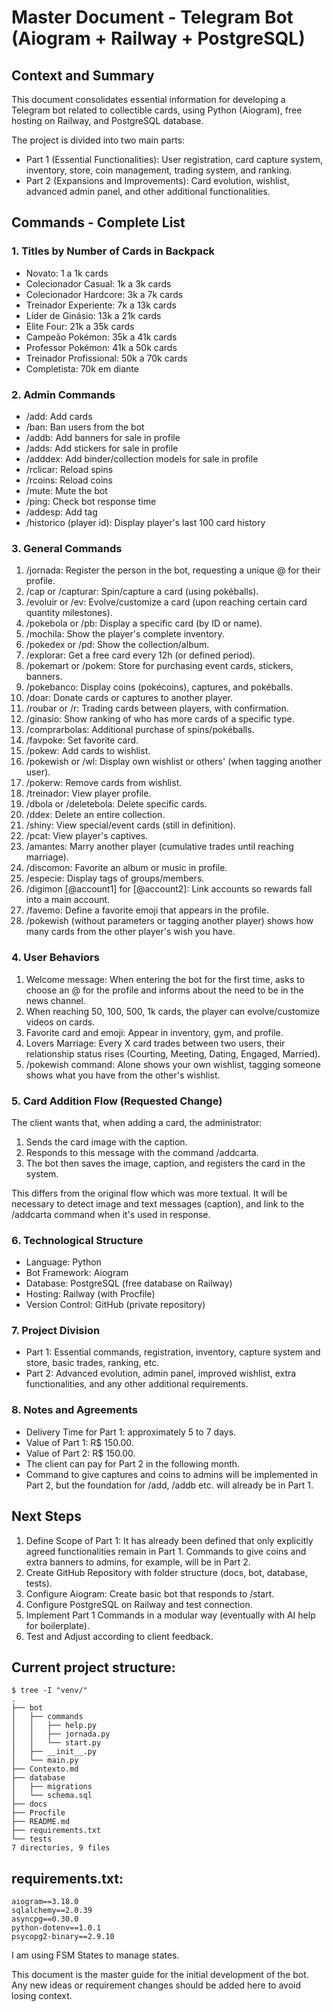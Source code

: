 # Master Document - Telegram Bot (Aiogram + Railway + PostgreSQL)

## Context and Summary
This document consolidates essential information for developing a Telegram bot related to collectible cards, using Python (Aiogram), free hosting on Railway, and PostgreSQL database.

The project is divided into two main parts:
- Part 1 (Essential Functionalities): User registration, card capture system, inventory, store, coin management, trading system, and ranking.
- Part 2 (Expansions and Improvements): Card evolution, wishlist, advanced admin panel, and other additional functionalities.

## Commands - Complete List

### 1. Titles by Number of Cards in Backpack
- Novato: 1 a 1k cards
- Colecionador Casual: 1k a 3k cards
- Colecionador Hardcore: 3k a 7k cards
- Treinador Experiente: 7k a 13k cards
- Líder de Ginásio: 13k a 21k cards
- Elite Four: 21k a 35k cards
- Campeão Pokémon: 35k a 41k cards
- Professor Pokémon: 41k a 50k cards
- Treinador Profissional: 50k a 70k cards
- Completista: 70k em diante

### 2. Admin Commands
- /add: Add cards
- /ban: Ban users from the bot
- /addb: Add banners for sale in profile
- /adds: Add stickers for sale in profile
- /adddex: Add binder/collection models for sale in profile
- /rclicar: Reload spins
- /rcoins: Reload coins
- /mute: Mute the bot
- /ping: Check bot response time
- /addesp: Add tag
- /historico (player id): Display player's last 100 card history

### 3. General Commands
1. /jornada: Register the person in the bot, requesting a unique @ for their profile.
2. /cap or /capturar: Spin/capture a card (using pokéballs).
3. /evoluir or /ev: Evolve/customize a card (upon reaching certain card quantity milestones).
4. /pokebola or /pb: Display a specific card (by ID or name).
5. /mochila: Show the player's complete inventory.
6. /pokedex or /pd: Show the collection/album.
7. /explorar: Get a free card every 12h (or defined period).
8. /pokemart or /pokem: Store for purchasing event cards, stickers, banners.
9. /pokebanco: Display coins (pokécoins), captures, and pokéballs.
10. /doar: Donate cards or captures to another player.
11. /roubar or /r: Trading cards between players, with confirmation.
12. /ginasio: Show ranking of who has more cards of a specific type.
13. /comprarbolas: Additional purchase of spins/pokéballs.
14. /favpoke: Set favorite card.
15. /pokew: Add cards to wishlist.
16. /pokewish or /wl: Display own wishlist or others' (when tagging another user).
17. /pokerw: Remove cards from wishlist.
18. /treinador: View player profile.
19. /dbola or /deletebola: Delete specific cards.
20. /ddex: Delete an entire collection.
21. /shiny: View special/event cards (still in definition).
22. /pcat: View player's captives.
23. /amantes: Marry another player (cumulative trades until reaching marriage).
24. /discomon: Favorite an album or music in profile.
25. /especie: Display tags of groups/members.
26. /digimon [@account1] for [@account2]: Link accounts so rewards fall into a main account.
27. /favemo: Define a favorite emoji that appears in the profile.
28. /pokewish (without parameters or tagging another player) shows how many cards from the other player's wish you have.

### 4. User Behaviors
1. Welcome message: When entering the bot for the first time, asks to choose an @ for the profile and informs about the need to be in the news channel.
2. When reaching 50, 100, 500, 1k cards, the player can evolve/customize videos on cards.
3. Favorite card and emoji: Appear in inventory, gym, and profile.
4. Lovers Marriage: Every X card trades between two users, their relationship status rises (Courting, Meeting, Dating, Engaged, Married).
5. /pokewish command: Alone shows your own wishlist, tagging someone shows what you have from the other's wishlist.

### 5. Card Addition Flow (Requested Change)
The client wants that, when adding a card, the administrator:
1. Sends the card image with the caption.
2. Responds to this message with the command /addcarta.
3. The bot then saves the image, caption, and registers the card in the system.

This differs from the original flow which was more textual. It will be necessary to detect image and text messages (caption), and link to the /addcarta command when it's used in response.

### 6. Technological Structure
- Language: Python
- Bot Framework: Aiogram
- Database: PostgreSQL (free database on Railway)
- Hosting: Railway (with Procfile)
- Version Control: GitHub (private repository)

### 7. Project Division
- Part 1: Essential commands, registration, inventory, capture system and store, basic trades, ranking, etc.
- Part 2: Advanced evolution, admin panel, improved wishlist, extra functionalities, and any other additional requirements.

### 8. Notes and Agreements
- Delivery Time for Part 1: approximately 5 to 7 days.
- Value of Part 1: R$ 150.00.
- Value of Part 2: R$ 150.00.
- The client can pay for Part 2 in the following month.
- Command to give captures and coins to admins will be implemented in Part 2, but the foundation for /add, /addb etc. will already be in Part 1.

## Next Steps
1. Define Scope of Part 1: It has already been defined that only explicitly agreed functionalities remain in Part 1. Commands to give coins and extra banners to admins, for example, will be in Part 2.
2. Create GitHub Repository with folder structure (docs, bot, database, tests).
3. Configure Aiogram: Create basic bot that responds to /start.
4. Configure PostgreSQL on Railway and test connection.
5. Implement Part 1 Commands in a modular way (eventually with AI help for boilerplate).
6. Test and Adjust according to client feedback.

## Current project structure:
```
$ tree -I "venv/"
.
├── bot
│   ├── commands
│   │   ├── help.py
│   │   ├── jornada.py
│   │   └── start.py
│   ├── __init__.py
│   └── main.py
├── Contexto.md
├── database
│   ├── migrations
│   └── schema.sql
├── docs
├── Procfile
├── README.md
├── requirements.txt
└── tests
7 directories, 9 files
```

## requirements.txt:
```
aiogram==3.18.0
sqlalchemy==2.0.39
asyncpg==0.30.0
python-dotenv==1.0.1
psycopg2-binary==2.9.10
```

I am using FSM States to manage states.

This document is the master guide for the initial development of the bot. Any new ideas or requirement changes should be added here to avoid losing context.